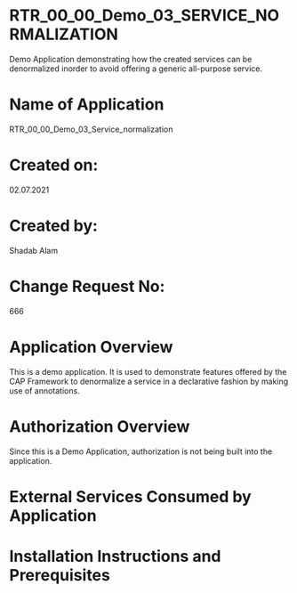 # RTR_00_00_Demo_03_SERVICE_NORMALIZATION
Demo Application demonstrating how the created services can be denormalized inorder to avoid offering a generic all-purpose service. 

# Name of Application
RTR_00_00_Demo_03_Service_normalization

# Created on:
02.07.2021

# Created by:
Shadab Alam

# Change Request No:
666


# Application Overview
This is a demo application. It is used to demonstrate features offered by the CAP Framework to denormalize a service in a declarative fashion by making use of annotations.  


# Authorization Overview
Since this is a Demo Application, authorization is not being built into the application. 


# External Services Consumed by Application

# Installation Instructions and Prerequisites
